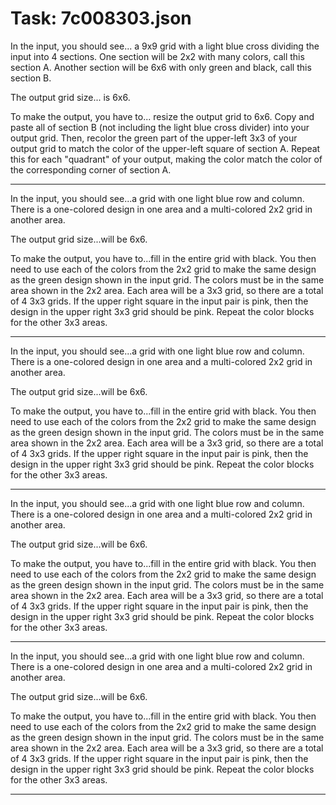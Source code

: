 # Task: 7c008303.json

In the input, you should see... a 9x9 grid with a light blue cross dividing the input into 4 sections. One section will be 2x2 with many colors, call this section A. Another section will be 6x6 with only green and black, call this section B.

The output grid size... is 6x6.

To make the output, you have to... resize the output grid to 6x6. Copy and paste all of section B (not including the light blue cross divider) into your output grid. Then, recolor the green part of the upper-left 3x3 of your output grid to match the color of the upper-left square of section A. Repeat this for each "quadrant" of your output, making the color match the color of the corresponding corner of section A.

---

In the input, you should see...a grid with one light blue row and column. There is a one-colored design in one area and a multi-colored 2x2 grid in another area.

The output grid size...will be 6x6.

To make the output, you have to...fill in the entire grid with black. You then need to use each of the colors from the 2x2 grid to make the same design as the green design shown in the input grid. The colors must be in the same area shown in the 2x2 area. Each area will be a 3x3 grid, so there are a total of 4 3x3 grids. If the upper right square in the input pair is pink, then the design in the upper right 3x3 grid should be pink. Repeat the color blocks for the other 3x3 areas.

---

In the input, you should see...a grid with one light blue row and column. There is a one-colored design in one area and a multi-colored 2x2 grid in another area.

The output grid size...will be 6x6.

To make the output, you have to...fill in the entire grid with black. You then need to use each of the colors from the 2x2 grid to make the same design as the green design shown in the input grid. The colors must be in the same area shown in the 2x2 area. Each area will be a 3x3 grid, so there are a total of 4 3x3 grids. If the upper right square in the input pair is pink, then the design in the upper right 3x3 grid should be pink. Repeat the color blocks for the other 3x3 areas.

---

In the input, you should see...a grid with one light blue row and column. There is a one-colored design in one area and a multi-colored 2x2 grid in another area.

The output grid size...will be 6x6.

To make the output, you have to...fill in the entire grid with black. You then need to use each of the colors from the 2x2 grid to make the same design as the green design shown in the input grid. The colors must be in the same area shown in the 2x2 area. Each area will be a 3x3 grid, so there are a total of 4 3x3 grids. If the upper right square in the input pair is pink, then the design in the upper right 3x3 grid should be pink. Repeat the color blocks for the other 3x3 areas.

---

In the input, you should see...a grid with one light blue row and column. There is a one-colored design in one area and a multi-colored 2x2 grid in another area.

The output grid size...will be 6x6.

To make the output, you have to...fill in the entire grid with black. You then need to use each of the colors from the 2x2 grid to make the same design as the green design shown in the input grid. The colors must be in the same area shown in the 2x2 area. Each area will be a 3x3 grid, so there are a total of 4 3x3 grids. If the upper right square in the input pair is pink, then the design in the upper right 3x3 grid should be pink. Repeat the color blocks for the other 3x3 areas.

---

